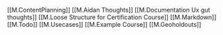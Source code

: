 [[M.ContentPlanning]]
[[M.Aidan Thoughts]]
[[M.Documentation Ux gut thoughts]]
[[M.Loose Structure for Certification Course]]
[[M.Markdown]]
[[M.Todo]]
[[M.Usecases]]
[[M.Example Course]]
[[M.Geoholdouts]]